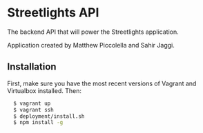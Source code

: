 # Streetlights API

The backend API that will power the Streetlights application.

Application created by Matthew Piccolella and Sahir Jaggi.

## Installation

First, make sure you have the most recent versions of Vagrant and Virtualbox installed. Then:

``` bash
  $ vagrant up
  $ vagrant ssh
  $ deployment/install.sh
  $ npm install -g
```

